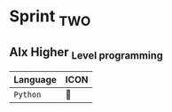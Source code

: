 # Sprint <sub>TWO</sub>

## Alx Higher <sub>Level programming</sub>

| Language   |          ICON        |
| ---------- | -----------------    |
| `Python`     |         :snake:      |
  
